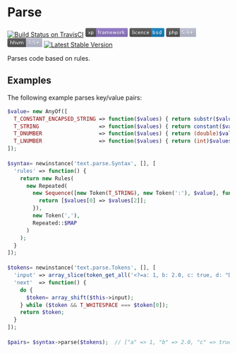 Parse
=====

[![Build Status on TravisCI](https://secure.travis-ci.org/xp-forge/parse.svg)](http://travis-ci.org/xp-forge/parse)
[![XP Framework Mdodule](https://raw.githubusercontent.com/xp-framework/web/master/static/xp-framework-badge.png)](https://github.com/xp-framework/core)
[![BSD Licence](https://raw.githubusercontent.com/xp-framework/web/master/static/licence-bsd.png)](https://github.com/xp-framework/core/blob/master/LICENCE.md)
[![Required PHP 5.4+](https://raw.githubusercontent.com/xp-framework/web/master/static/php-5_4plus.png)](http://php.net/)
[![Required HHVM 3.5+](https://raw.githubusercontent.com/xp-framework/web/master/static/hhvm-3_5plus.png)](http://hhvm.com/)
[![Latest Stable Version](https://poser.pugx.org/xp-forge/parse/version.png)](https://packagist.org/packages/xp-forge/parse)

Parses code based on rules.

Examples
--------
The following example parses key/value pairs:

```php
$value= new AnyOf([
  T_CONSTANT_ENCAPSED_STRING => function($values) { return substr($values[0], 1, -1); },
  T_STRING                   => function($values) { return constant($values[0]); },
  T_DNUMBER                  => function($values) { return (double)$values[0]; },
  T_LNUMBER                  => function($values) { return (int)$values[0]; }
]);

$syntax= newinstance('text.parse.Syntax', [], [
  'rules' => function() {
    return new Rules(
      new Repeated(
        new Sequence([new Token(T_STRING), new Token(':'), $value], function($values) {
          return [$values[0] => $values[2]];
        }),
        new Token(','),
        Repeated::$MAP
      )
    );
  }
]);

$tokens= newinstance('text.parse.Tokens', [], [
  'input' => array_slice(token_get_all('<?=a: 1, b: 2.0, c: true, d: "D"', 1)),
  'next'  => function() {
    do {
      $token= array_shift($this->input);
    } while ($token && T_WHITESPACE === $token[0]);
    return $token;
  }
]);

$pairs= $syntax->parse($tokens);  // ["a" => 1, "b" => 2.0, "c" => true, "d" => "D"]
```